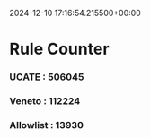 2024-12-10 17:16:54.215500+00:00
# Rule Counter 
 ### UCATE : 506045

 ### Veneto : 112224

 ### Allowlist : 13930
